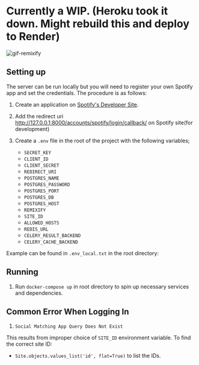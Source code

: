 # Currently a WIP. (Heroku took it down. Might rebuild this and deploy to Render)

![gif-remixify](https://user-images.githubusercontent.com/71296367/161169298-092aef1e-c8c3-4629-ad5e-704036d42d5b.gif)


## Setting up

The server can be run locally but you will need to register your own Spotify app and set the credentials. The procedure is as follows:

1. Create an application on [Spotify's Developer Site](https://developer.spotify.com/my-applications/).

2. Add the redirect uri http://127.0.0.1:8000/accounts/spotify/login/callback/ on Spotify site(for development)


3. Create a `.env` file in the root of the project with the following variables;

    - `SECRET_KEY`
    - `CLIENT_ID`
    - `CLIENT_SECRET`
    - `REDIRECT_URI`
    - `POSTGRES_NAME`
    - `POSTGRES_PASSWORD`
    - `POSTGRES_PORT`
    - `POSTGRES_DB`
    - `POSTGRES_HOST` 
    - `REMIXIFY`
    - `SITE_ID`
    - `ALLOWED_HOSTS`
    - `REDIS_URL`
    - `CELERY_RESULT_BACKEND`
    - `CELERY_CACHE_BACKEND`


Example can be found in `.env_local.txt` in the root directory:

## Running

1. Run `docker-compose up` in root directory to spin up necessary services and dependencies.


## Common Error When Logging In

1.  `Social Matching App Query Does Not Exist`

This results from improper choice of `SITE_ID` environment variable. To find the correct site ID:
  
- `Site.objects.values_list('id', flat=True)` to list the IDs.
